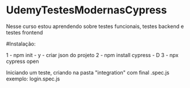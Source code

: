 # UdemyTestesModernasCypress
Nesse curso estou aprendendo sobre testes funcionais, testes backend e testes frontend


#Instalação:

1 - npm init - y - criar json do projeto 
2 - npm install cypress - D 
3 - npx cypress open


Iniciando um teste, criando na pasta "integration" com final .spec.js
exemplo: login.spec.js
